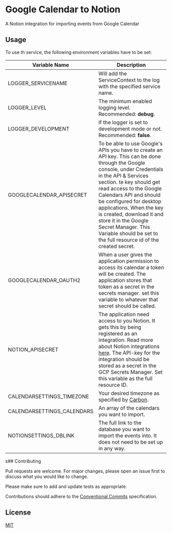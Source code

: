 # Google Calendar to Notion

A Notion integration for importing events from Google Calendar

## Usage

To use th service, the following environment variables have to be set:

Variable Name | Description
---|---
LOGGER_SERVICENAME | Will add the ServiceContext to the log with the specified service name.
LOGGER_LEVEL| The minimum enabled logging level. Recommended: **debug**.
LOGGER_DEVELOPMENT | If the logger is set to development mode or not. Recommended: **false**.
GOOGLECALENDAR_APISECRET | To be able to use Google's APIs you have to create an API key. This can be done through the Google console, under Credentials in the API & Services section. te key should get read access to the Google Calendars API and should be configured for desktop applications. When the key is created, download it and store it in the Google Secret Manager. This Variable should be set to the full resource id of the created secret.
GOOGLECALENDAR_OAUTH2 | When a user gives the application permission to access its calendar a token will be created. The application stores that token as a secret in the secrets manager. set this variable to whatever that secret should be called.
NOTION_APISECRET | The application need access to you Notion. It gets this by being registered as an integration. Read more about Notion integrations [here][notion-integration]. The API-key for the integration should be stored as a secret in the GCP Secrets Manager. Set this variable as the full resource ID.
CALENDARSETTINGS_TIMEZONE | Your desired timezone as specified by [Carbon][carbon].
CALENDARSETTINGS_CALENDARS | An array of the calendars you want to import.
NOTIONSETTINGS_DBLINK | The full link to the database you want to import the events into. It does not need to be set up in any way. 

s## Contributing

Pull requests are welcome. For major changes, please open an issue first to discuss what you would like to change.

Please make sure to add and update tests as appropriate.

Contributions should adhere to the [Conventional Commits][commits] specification.

## License

[MIT](https://choosealicense.com/licenses/mit/)

[slack-api-key]:https://api.slack.com/authentication/token-types#bot

[commits]:https://www.conventionalcommits.org/en/v1.0.0/

[notion-integration]:https://www.notion.so/help/guides/connect-tools-to-notion-api

[carbon]:https://github.com/golang-module/carbon
